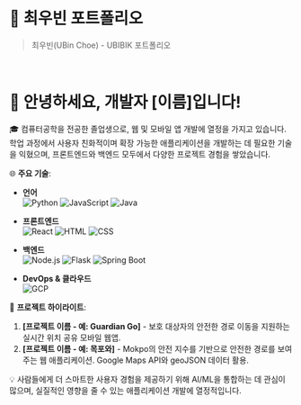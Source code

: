# 📜 최우빈 포트폴리오

> 최우빈(UBin Choe) - UBIBIK 포트폴리오

<br />

# 👋 안녕하세요, 개발자 [이름]입니다!

🎓 컴퓨터공학을 전공한 졸업생으로, 웹 및 모바일 앱 개발에 열정을 가지고 있습니다. 학업 과정에서 사용자 친화적이며 확장 가능한 애플리케이션을 개발하는 데 필요한 기술을 익혔으며, 프론트엔드와 백엔드 모두에서 다양한 프로젝트 경험을 쌓았습니다.

🌐 **주요 기술**:

- **언어**  
  ![Python](https://img.shields.io/badge/Python-3776AB?style=for-the-badge&logo=python&logoColor=white)
  ![JavaScript](https://img.shields.io/badge/JavaScript-F7DF1E?style=for-the-badge&logo=javascript&logoColor=black)
  ![Java](https://img.shields.io/badge/Java-007396?style=for-the-badge&logo=java&logoColor=white)

- **프론트엔드**  
  ![React](https://img.shields.io/badge/React-61DAFB?style=for-the-badge&logo=react&logoColor=black)
  ![HTML](https://img.shields.io/badge/HTML-E34F26?style=for-the-badge&logo=html5&logoColor=white)
  ![CSS](https://img.shields.io/badge/CSS-1572B6?style=for-the-badge&logo=css3&logoColor=white)

- **백엔드**  
  ![Node.js](https://img.shields.io/badge/Node.js-339933?style=for-the-badge&logo=node.js&logoColor=white)
  ![Flask](https://img.shields.io/badge/Flask-000000?style=for-the-badge&logo=flask&logoColor=white)
  ![Spring Boot](https://img.shields.io/badge/Spring_Boot-6DB33F?style=for-the-badge&logo=spring-boot&logoColor=white)

- **DevOps & 클라우드**  
  ![GCP](https://img.shields.io/badge/Google_Cloud-4285F4?style=for-the-badge&logo=google-cloud&logoColor=white)

🚀 **프로젝트 하이라이트**:
1. **[프로젝트 이름 - 예: Guardian Go]** - 보호 대상자의 안전한 경로 이동을 지원하는 실시간 위치 공유 모바일 웹앱.
2. **[프로젝트 이름 - 예: 목포와]** - Mokpo의 안전 지수를 기반으로 안전한 경로를 보여주는 웹 애플리케이션. Google Maps API와 geoJSON 데이터 활용.

💡 사람들에게 더 스마트한 사용자 경험을 제공하기 위해 AI/ML을 통합하는 데 관심이 많으며, 실질적인 영향을 줄 수 있는 애플리케이션 개발에 열정적입니다.
